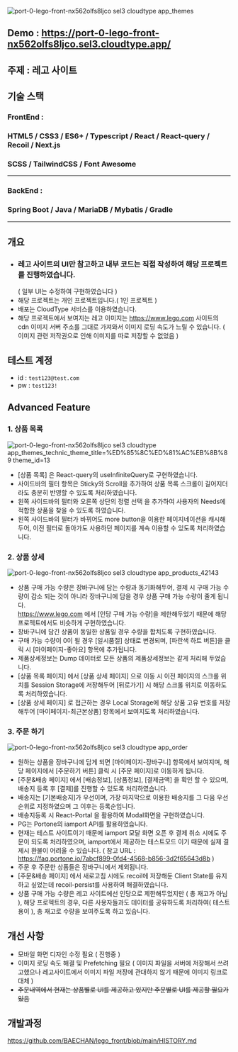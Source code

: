 ![port-0-lego-front-nx562olfs8ljco sel3 cloudtype app_themes](https://user-images.githubusercontent.com/54573684/230388894-fe5b46e2-000b-478b-9d76-4b432953d6c8.png)

## Demo : https://port-0-lego-front-nx562olfs8ljco.sel3.cloudtype.app/

## 주제 : 레고 사이트

## 기술 스택

### FrontEnd :

### HTML5 / CSS3 / ES6+ / Typescript / React / React-query / Recoil / Next.js

### SCSS / TailwindCSS / Font Awesome

<hr />

### BackEnd :

### Spring Boot / Java / MariaDB / Mybatis / Gradle

<hr />

## 개요

- ### 레고 사이트의 UI만 참고하고 내부 코드는 직접 작성하여 해당 프로젝트를 진행하였습니다.
  ( 일부 UI는 수정하여 구현하였습니다 )
- 해당 프로젝트는 개인 프로젝트입니다.( 1인 프로젝트 )
- 배포는 CloudType 서비스를 이용하였습니다.
- 해당 프로젝트에서 보여지는 레고 이미지는 https://www.lego.com 사이트의 cdn 이미지 서버 주소를 그대로 가져와서 이미지 로딩 속도가 느릴 수 있습니다. ( 이미지 관련 저작권으로 인해 이미지를 따로 저장할 수 없었음 )

## 테스트 계정

- id : `test123@test.com`
- pw : `test123!`

## Advanced Feature

### 1. 상품 목록

![port-0-lego-front-nx562olfs8ljco sel3 cloudtype app_themes_technic_theme_title=%ED%85%8C%ED%81%AC%EB%8B%89 theme_id=13](https://user-images.githubusercontent.com/54573684/230398990-68578886-f5d0-49ae-bbcb-e3ecda491114.png)

- [상품 목록] 은 React-query의 useInfiniteQuery로 구현하였습니다.
- 사이드바의 필터 항목은 Sticky와 Scroll을 추가하여 상품 목록 스크롤이 길어지더라도 충분히 반영할 수 있도록 처리하였습니다.
- 왼쪽 사이드바의 필터와 오른쪽 상단의 정렬 선택 을 추가하여 사용자의 Needs에 적합한 상품을 찾을 수 있도록 하였습니다.
- 왼쪽 사이드바의 필터가 바뀌어도 more button을 이용한 페이지네이션을 캐시해두어, 이전 필터로 돌아가도 사용하던 페이지를 계속 이용할 수 있도록 처리하였습니다.

### 2. 상품 상세

![port-0-lego-front-nx562olfs8ljco sel3 cloudtype app_products_42143](https://user-images.githubusercontent.com/54573684/230402918-4674c046-f118-463e-b120-d259c88c2c90.png)

- 상품 구매 가능 수량은 장바구니에 담는 수량과 동기화해두어, 결제 시 구매 가능 수량이 감소 되는 것이 아니라
  장바구니에 담을 경우 상품 구매 가능 수량이 줄게 됩니다.<br />
  https://www.lego.com 에서 [인당 구매 가능 수량]을 제한해두었기 때문에 해당 프로젝트에서도 비슷하게 구현하였습니다.
- 장바구니에 담긴 상품이 동일한 상품일 경우 수량을 합치도록 구현하였습니다.
- 구매 가능 수량이 0이 될 경우 [일시품절] 상태로 변경되며, [파란색 하트 버튼]을 클릭 시 [마이페이지-좋아요] 항목에 추가됩니다.
- 제품상세정보는 Dump 데이터로 모든 상품의 제품상세정보는 같게 처리해 두었습니다.
- [상품 목록 페이지] 에서 [상품 상세 페이지] 으로 이동 시 이전 페이지의 스크롤 위치를 Session Storage에 저장해두어 [뒤로가기] 시 해당 스크롤 위치로 이동하도록 처리하였습니다.
- [상품 상세 페이지] 로 접근하는 경우 Local Storage에 해당 상품 고유 번호를 저장해두어 [마이페이지-최근본상품] 항목에서 보여지도록 처리하였습니다.

### 3. 주문 하기

![port-0-lego-front-nx562olfs8ljco sel3 cloudtype app_order](https://user-images.githubusercontent.com/54573684/230429093-41197c75-65bb-41f7-b9f1-568dd79c2abc.png)

- 원하는 상품을 장바구니에 담게 되면 [마이페이지-장바구니] 항목에서 보여지며, 해당 페이지에서 [주문하기 버튼] 클릭 시 [주문 페이지]로 이동하게 됩니다.
- [주문&배송 페이지] 에서 [배송정보], [상품정보], [결제금액] 을 확인 할 수 있으며, 배송지 등록 후 [결제]를 진행할 수 있도록 처리하였습니다.
- 배송지는 [기본배송지]가 우선이며, 가장 마지막으로 이용한 배송지를 그 다음 우선순위로 지정하였으며 그 이후는 등록순입니다.
- 배송지등록 시 React-Portal 을 활용하여 Modal화면을 구현하였습니다.
- PG는 Portone의 iamport API를 활용하였습니다.
- 현재는 테스트 사이트이기 때문에 iamport 모달 화면 오픈 후 결제 취소 시에도 주문이 되도록 처리하였으며, iamport에서 제공하는 테스트모드 이기 때문에 실제 결제시 환불이 어려울 수 있습니다. ( 참고 URL : https://faq.portone.io/7abcf899-0fd4-4568-b856-3d2f65643d8b )
- 주문 후 주문한 상품들은 장바구니에서 제외됩니다.
- [주문&배송 페이지] 에서 새로고침 시에도 recoil에 저장해둔 Client State를 유지하고 싶었는데 recoil-persist를 사용하여 해결하였습니다.
- 상품 구매 가능 수량은 레고 사이트에선 인당으로 제한해두었지만 ( 총 재고가 아님 ), 해당 프로젝트의 경우, 다른 사용자들과도 데이터를 공유하도록 처리하여( 테스트 용이 ), 총 재고로 수량을 보여주도록 하고 있습니다.

## 개선 사항

- 모바일 화면 디자인 수정 필요 ( 진행중 )
- 이미지 로딩 속도 해결 및 Prefetching 필요 ( 이미지 파일을 서버에 저장해서 쓰려고했으나 레고사이트에서 이미지 파일 저장에 관대하지 않기 때문에 이미지 링크로 대체 )
- ~~주문내역에서 현재는 상품별로 UI를 제공하고 있지만 주문별로 UI를 제공할 필요가 있음~~

## 개발과정

https://github.com/BAECHAN/lego_front/blob/main/HISTORY.md
